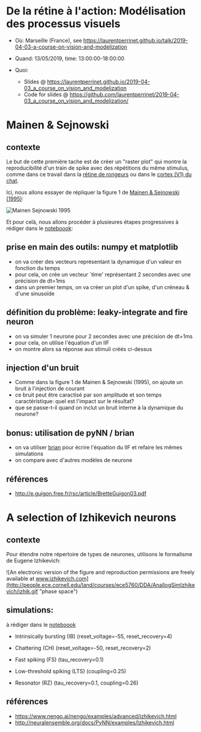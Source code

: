 # De la rétine à l'action: Modélisation des processus visuels

* Où: Marseille (France), see https://laurentperrinet.github.io/talk/2019-04-03-a-course-on-vision-and-modelization
* Quand: 13/05/2019, time: 13:00:00-18:00:00

* Quoi:
  * Slides @ https://laurentperrinet.github.io/2019-04-03_a_course_on_vision_and_modelization
  * Code for slides @ https://github.com/laurentperrinet/2019-04-03_a_course_on_vision_and_modelization/

# Mainen & Sejnowski

## contexte
Le but de cette première tache est de créer un "raster plot" qui montre la reproducibilité d'un train de spike avec des répétitions du même stimulus, comme dans ce travail dans la [rétine de rongeurs](https://laurentperrinet.github.io/2019-04-03_a_course_on_vision_and_modelization/#/1/3) ou dans le [cortex (V1) du chat](https://laurentperrinet.github.io/2019-04-03_a_course_on_vision_and_modelization/#/1/6).

Ici, nous allons essayer de répliquer la figure 1 de [Mainen & Sejnowski (1995)](http://citeseerx.ist.psu.edu/viewdoc/download?doi=10.1.1.299.8560&rep=rep1&type=pdf):

![Mainen Sejnowski 1995](http://i.stack.imgur.com/ixnrz.png "figure 1")

Et pour celà, nous allons procéder à plusieures étapes progressives à rédiger dans le [noteboook](src/A_0_IntegrateAndFire.ipynb):

## prise en main des outils: numpy et matplotlib

- on va créer des vecteurs représentant la dynamique d'un valeur en fonction du temps
- pour cela, on crée un vecteur `time' représentant 2 secondes avec une précision de dt=1ms
- dans un premier temps, on va créer un plot d'un spike, d'un créneau & d'une sinusoïde

## définition du problème: leaky-integrate and fire neuron

- on va simuler 1 neurone pour 2 secondes avec une précision de dt=1ms
- pour cela, on utilise l'équation d'un lIF
- on montre alors sa réponse aux stimuli créés ci-dessus

## injection d'un bruit

- Comme dans la figure 1 de Mainen & Sejnowski (1995), on ajoute un bruit à l'injection de courant
- ce bruit peut être caractisé par son amplitude et son temps caractéristique: quel est l'impact sur le résultat?
- que se passe-t-il quand on inclut un bruit interne à la dynamique du neurone?

## bonus: utilisation de pyNN / brian

- on va utiliser [brian](http://briansimulator.org/) pour écrire l'équation du lIF et refaire les mêmes simulations
- on compare avec d'autres modèles de neurone

## références

* http://e.guigon.free.fr/rsc/article/BretteGuigon03.pdf

# A selection of Izhikevich neurons

## contexte

Pour étendre notre répertoire de types de neurones, utilisons le formalisme de Eugene Izhikevich:

![An electronic version of the figure and reproduction permissions are freely available at www.izhikevich.com](http://people.ece.cornell.edu/land/courses/ece5760/DDA/AnallogSimIzhikevich/izhik.gif "phase space")

## simulations:

à rédiger dans le [noteboook](src/A_2_Izhikevich.ipynb)

- Intrinsically bursting (IB) (reset_voltage=-55, reset_recovery=4)

- Chattering (CH) (reset_voltage=-50, reset_recovery=2)

- Fast spiking (FS) (tau_recovery=0.1)

- Low-threshold spiking (LTS) (coupling=0.25)

- Resonator (RZ) (tau_recovery=0.1, coupling=0.26)

## références

* https://www.nengo.ai/nengo/examples/advanced/izhikevich.html
* http://neuralensemble.org/docs/PyNN/examples/Izhikevich.html
